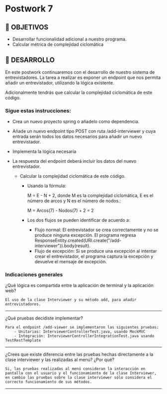 # Postwork 7

## 🎯 OBJETIVOS

- Desarrollar funcionalidad adicional a nuestro programa.
- Calcular métrica de complejidad ciclomática

## 🚀 DESARROLLO

En este postwork continuaremos con el desarrollo de nuestro sistema de entrevistadores. La tarea a realizar es exponer un endpoint que nos permita añadir un entrevistador, utilizando la lógica existente.

Adicionalmente tendrás que calcular la complejidad ciclomática de este código.

### Sigue estas instrucciones:

- Crea un nuevo proyecto spring o añadelo como dependencia.

- Añade un nuevo endpoint tipo POST con ruta /add-interviewer  y cuya entrada serán todos los datos necesarios para añadir un nuevo entrevistador.

- Implementa la lógica necesaria

- La respuesta del endpoint deberá incluir los datos del nuevo entrevistador.

  - Calcular la complejidad ciclomática de este código.
    - Usando la fórmula:
    
      M = E - N + 2, donde M es la complejidad ciclomática, E es el número de arcos y N es el número de nodos.:
      
      M = Arcos(7) - Nodos(7) + 2 = 2
    
    - Los dos flujos se pueden identificar de acuerdo a:
      - Flujo normal: El entrevistador se crea correctamente y no se produce ninguna excepción. El programa regresa ResponseEntity.created(URI.create("/add-interviewer")).body(result).
      - Flujo de excepción: Si se produce una excepción al intentar crear el entrevistador, el programa captura la excepción y devuelve el mensaje de excepción.

### Indicaciones generales


¿Qué lógica es compartida entre la aplicación de terminal y la aplicación web?
    
    El uso de la clase Interviewer y su método add, para añadir entrevistadores.
_________________________________________________________________________________________________________________________________________________________________________________________________________________________________
¿Qué pruebas decidiste implementar?
    
    Para el endpoint /add-viewer se implementaron las siguientes pruebas:
        - Unitarias: InterviewerControllerTest.java, usando MockMVC
        - Integración: InterviewerControllerIntegrationTest.java usando TestRestTemplate 
_________________________________________________________________________________________________________________________________________________________________________________________________________________________________

¿Crees que existe diferencia entre las pruebas hechas directamente a la clase interviewer y las realizadas al menú? ¿Por qué?
    
    Si, las pruebas realizadas al menú consideran la interacción en pantalla con el usuario y el funcionamiento de la clase Interviewer, en cambio las pruebas sobre la clase interviewer sólo considera el correcto funcionamiento de sus métodos.
_________________________________________________________________________________________________________________________________________________________________________________________________________________________________








